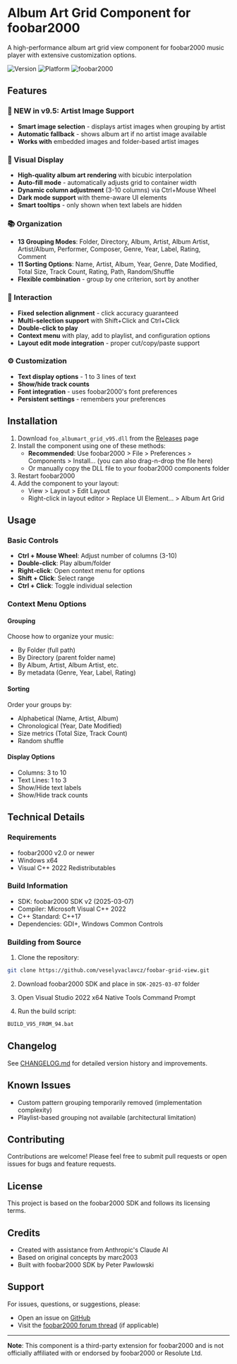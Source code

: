 # Album Art Grid Component for foobar2000

A high-performance album art grid view component for foobar2000 music player with extensive customization options.

![Version](https://img.shields.io/badge/version-9.5.0-blue)
![Platform](https://img.shields.io/badge/platform-Windows%20x64-lightgrey)
![foobar2000](https://img.shields.io/badge/foobar2000-v2.0+-green)

## Features

### 🎤 NEW in v9.5: Artist Image Support
- **Smart image selection** - displays artist images when grouping by artist
- **Automatic fallback** - shows album art if no artist image available
- **Works with** embedded images and folder-based artist images

### 🎨 Visual Display
- **High-quality album art rendering** with bicubic interpolation
- **Auto-fill mode** - automatically adjusts grid to container width
- **Dynamic column adjustment** (3-10 columns) via Ctrl+Mouse Wheel
- **Dark mode support** with theme-aware UI elements
- **Smart tooltips** - only shown when text labels are hidden

### 📚 Organization
- **13 Grouping Modes**: Folder, Directory, Album, Artist, Album Artist, Artist/Album, Performer, Composer, Genre, Year, Label, Rating, Comment
- **11 Sorting Options**: Name, Artist, Album, Year, Genre, Date Modified, Total Size, Track Count, Rating, Path, Random/Shuffle
- **Flexible combination** - group by one criterion, sort by another

### 🎯 Interaction
- **Fixed selection alignment** - click accuracy guaranteed
- **Multi-selection support** with Shift+Click and Ctrl+Click
- **Double-click to play**
- **Context menu** with play, add to playlist, and configuration options
- **Layout edit mode integration** - proper cut/copy/paste support

### ⚙️ Customization
- **Text display options** - 1 to 3 lines of text
- **Show/hide track counts**
- **Font integration** - uses foobar2000's font preferences
- **Persistent settings** - remembers your preferences

## Installation

1. Download `foo_albumart_grid_v95.dll` from the [Releases](https://github.com/veselyvaclavcz/foobar-grid-view/releases) page
2. Install the component using one of these methods:
   - **Recommended**: Use foobar2000 > File > Preferences > Components > Install... (you can also drag-n-drop the file here)
   - Or manually copy the DLL file to your foobar2000 components folder
3. Restart foobar2000
4. Add the component to your layout:
   - View > Layout > Edit Layout
   - Right-click in layout editor > Replace UI Element... > Album Art Grid

## Usage

### Basic Controls
- **Ctrl + Mouse Wheel**: Adjust number of columns (3-10)
- **Double-click**: Play album/folder
- **Right-click**: Open context menu for options
- **Shift + Click**: Select range
- **Ctrl + Click**: Toggle individual selection

### Context Menu Options

#### Grouping
Choose how to organize your music:
- By Folder (full path)
- By Directory (parent folder name)
- By Album, Artist, Album Artist, etc.
- By metadata (Genre, Year, Label, Rating)

#### Sorting
Order your groups by:
- Alphabetical (Name, Artist, Album)
- Chronological (Year, Date Modified)
- Size metrics (Total Size, Track Count)
- Random shuffle

#### Display Options
- Columns: 3 to 10
- Text Lines: 1 to 3
- Show/Hide text labels
- Show/Hide track counts

## Technical Details

### Requirements
- foobar2000 v2.0 or newer
- Windows x64
- Visual C++ 2022 Redistributables

### Build Information
- SDK: foobar2000 SDK v2 (2025-03-07)
- Compiler: Microsoft Visual C++ 2022
- C++ Standard: C++17
- Dependencies: GDI+, Windows Common Controls

### Building from Source

1. Clone the repository:
```bash
git clone https://github.com/veselyvaclavcz/foobar-grid-view.git
```

2. Download foobar2000 SDK and place in `SDK-2025-03-07` folder

3. Open Visual Studio 2022 x64 Native Tools Command Prompt

4. Run the build script:
```bash
BUILD_V95_FROM_94.bat
```

## Changelog

See [CHANGELOG.md](CHANGELOG.md) for detailed version history and improvements.

## Known Issues

- Custom pattern grouping temporarily removed (implementation complexity)
- Playlist-based grouping not available (architectural limitation)

## Contributing

Contributions are welcome! Please feel free to submit pull requests or open issues for bugs and feature requests.

## License

This project is based on the foobar2000 SDK and follows its licensing terms.

## Credits

- Created with assistance from Anthropic's Claude AI
- Based on original concepts by marc2003
- Built with foobar2000 SDK by Peter Pawlowski

## Support

For issues, questions, or suggestions, please:
- Open an issue on [GitHub](https://github.com/yourusername/foo_albumart_grid/issues)
- Visit the [foobar2000 forum thread](#) (if applicable)

---

**Note**: This component is a third-party extension for foobar2000 and is not officially affiliated with or endorsed by foobar2000 or Resolute Ltd.